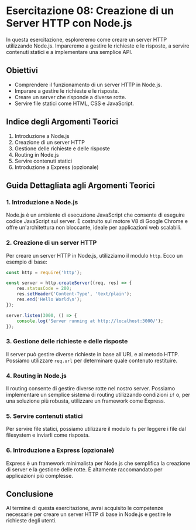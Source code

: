 # Esercitazione 08: Creazione di un Server HTTP con Node.js

In questa esercitazione, esploreremo come creare un server HTTP utilizzando Node.js. Impareremo a gestire le richieste e le risposte, a servire contenuti statici e a implementare una semplice API.

## Obiettivi

- Comprendere il funzionamento di un server HTTP in Node.js.
- Imparare a gestire le richieste e le risposte.
- Creare un server che risponde a diverse rotte.
- Servire file statici come HTML, CSS e JavaScript.

## Indice degli Argomenti Teorici

1. Introduzione a Node.js
2. Creazione di un server HTTP
3. Gestione delle richieste e delle risposte
4. Routing in Node.js
5. Servire contenuti statici
6. Introduzione a Express (opzionale)

## Guida Dettagliata agli Argomenti Teorici

### 1. Introduzione a Node.js
Node.js è un ambiente di esecuzione JavaScript che consente di eseguire codice JavaScript sul server. È costruito sul motore V8 di Google Chrome e offre un'architettura non bloccante, ideale per applicazioni web scalabili.

### 2. Creazione di un server HTTP
Per creare un server HTTP in Node.js, utilizziamo il modulo `http`. Ecco un esempio di base:

```javascript
const http = require('http');

const server = http.createServer((req, res) => {
    res.statusCode = 200;
    res.setHeader('Content-Type', 'text/plain');
    res.end('Hello World\n');
});

server.listen(3000, () => {
    console.log('Server running at http://localhost:3000/');
});
```

### 3. Gestione delle richieste e delle risposte
Il server può gestire diverse richieste in base all'URL e al metodo HTTP. Possiamo utilizzare `req.url` per determinare quale contenuto restituire.

### 4. Routing in Node.js
Il routing consente di gestire diverse rotte nel nostro server. Possiamo implementare un semplice sistema di routing utilizzando condizioni `if` o, per una soluzione più robusta, utilizzare un framework come Express.

### 5. Servire contenuti statici
Per servire file statici, possiamo utilizzare il modulo `fs` per leggere i file dal filesystem e inviarli come risposta.

### 6. Introduzione a Express (opzionale)
Express è un framework minimalista per Node.js che semplifica la creazione di server e la gestione delle rotte. È altamente raccomandato per applicazioni più complesse.

## Conclusione
Al termine di questa esercitazione, avrai acquisito le competenze necessarie per creare un server HTTP di base in Node.js e gestire le richieste degli utenti.
